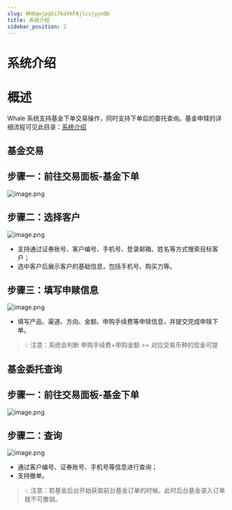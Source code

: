 ```yaml
---
slug: WH0qwjpqbi76oYkFAjlcsjyynQb
title: 系统介绍
sidebar_position: 2
---
```



# 系统介绍


# 概述


Whale 系统支持基金下单交易操作，同时支持下单后的委托查询。基金申赎的详细流程可见此目录：[系统介绍](https://longbridge.feishu.cn/wiki/R1lWwBSSFiWgUAkUJKScIOXrn6d?from=from_copylink)


## 基金交易


## 步骤一：前往交易面板-基金下单


![image.png](/assets/5bc3ed7d08cc7de8cc507bb662d12075.png)


## 步骤二：选择客户


![image.png](/assets/4049bcda29709b6f8cf46c5c031efb78.png)

- 支持通过证券账号、客户编号、手机号、登录邮箱、姓名等方式搜索目标客户；
- 选中客户后展示客户的基础信息，包括手机号、购买力等。

## 步骤三：填写申赎信息


![image.png](/assets/65404cb14e9ab5224e858c2f7399a2ba.png)

- 填写产品、渠道、方向、金额、申购手续费等申赎信息，并提交完成申赎下单。

> 💡 注意：系统会判断 申购手续费+申购金额 >= 对应交易币种的现金可提


## 基金委托查询


## 步骤一：前往交易面板-基金下单


![image.png](/assets/92383dc9fc1e6728f4adb842cbc11a2c.png)


## 步骤二：查询


![image.png](/assets/70b44e163a87e1a857c30430932f0f23.png)

- 通过客户编号、证券账号、手机号等信息进行查询；
- 支持撤单。

> 💡 注意：若基金后台开始获取前台基金订单的时候。此时后台基金录入订单就不可撤销。

